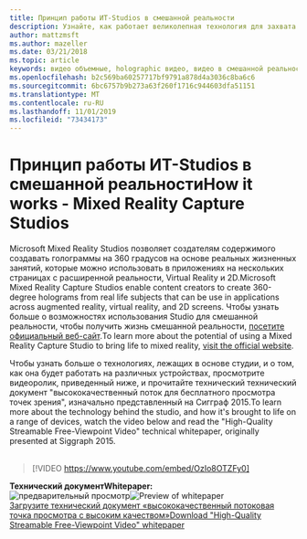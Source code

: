 ```yaml
---
title: Принцип работы ИТ-Studios в смешанной реальности
description: Узнайте, как работает великолепная технология для захвата видео Майкрософт 360-градуса Holographic.
author: mattzmsft
ms.author: mazeller
ms.date: 03/21/2018
ms.topic: article
keywords: видео объемные, holographic видео, видео в смешанной реальности, голограмма
ms.openlocfilehash: b2c569ba60257717bf9791a878d4a3036c8ba6c6
ms.sourcegitcommit: 6bc6757b9b273a63f260f1716c944603dfa51151
ms.translationtype: MT
ms.contentlocale: ru-RU
ms.lasthandoff: 11/01/2019
ms.locfileid: "73434173"
---
```

# <a name="how-it-works---mixed-reality-capture-studios"></a><span data-ttu-id="2fb51-104">Принцип работы ИТ-Studios в смешанной реальности</span><span class="sxs-lookup"><span data-stu-id="2fb51-104">How it works - Mixed Reality Capture Studios</span></span>

<span data-ttu-id="2fb51-105">Microsoft Mixed Reality Studios позволяет создателям содержимого создавать голограммы на 360 градусов на основе реальных жизненных занятий, которые можно использовать в приложениях на нескольких страницах с расширенной реальности, Virtual Reality и 2D.</span><span class="sxs-lookup"><span data-stu-id="2fb51-105">Microsoft Mixed Reality Capture Studios enable content creators to create 360-degree holograms from real life subjects that can be use in applications across augmented reality, virtual reality, and 2D screens.</span></span> <span data-ttu-id="2fb51-106">Чтобы узнать больше о возможностях использования Studio для смешанной реальности, чтобы получить жизнь смешанной реальности, [посетите официальный веб-сайт](https://www.microsoft.com//mixed-reality/capture-studios).</span><span class="sxs-lookup"><span data-stu-id="2fb51-106">To learn more about the potential of using a Mixed Reality Capture Studio to bring life to mixed reality, [visit the official website](https://www.microsoft.com//mixed-reality/capture-studios).</span></span>

<span data-ttu-id="2fb51-107">Чтобы узнать больше о технологиях, лежащих в основе студии, и о том, как она будет работать на различных устройствах, просмотрите видеоролик, приведенный ниже, и прочитайте технический технический документ "высококачественный поток для бесплатного просмотра точек зрения", изначально представленный на Сигграф 2015.</span><span class="sxs-lookup"><span data-stu-id="2fb51-107">To learn more about the technology behind the studio, and how it's brought to life on a range of devices, watch the video below and read the "High-Quality Streamable Free-Viewpoint Video" technical whitepaper, originally presented at Siggraph 2015.</span></span>
<br>
<br>
>[!VIDEO https://www.youtube.com/embed/OzIo8OTZFy0]


<span data-ttu-id="2fb51-108">**Технический документ**</span><span class="sxs-lookup"><span data-stu-id="2fb51-108">**Whitepaper:**</span></span><br>
<span data-ttu-id="2fb51-109">![предварительный просмотр](images/siggraph-whitepaper-thumb-200px.png)</span><span class="sxs-lookup"><span data-stu-id="2fb51-109">![Preview of whitepaper](images/siggraph-whitepaper-thumb-200px.png)</span></span><br>
[<span data-ttu-id="2fb51-110">Загрузите технический документ «высококачественный потоковая точка просмотра с высоким качеством»</span><span class="sxs-lookup"><span data-stu-id="2fb51-110">Download "High-Quality Streamable Free-Viewpoint Video" whitepaper</span></span>](images/high-quality-streamable-free-viewpoint-video.pdf)
